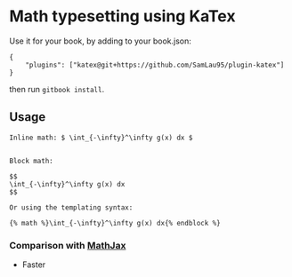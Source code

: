 Math typesetting using KaTex
==============

Use it for your book, by adding to your book.json:

```
{
    "plugins": ["katex@git+https://github.com/SamLau95/plugin-katex"]
}
```

then run `gitbook install`.

## Usage

```
Inline math: $ \int_{-\infty}^\infty g(x) dx $


Block math:

$$
\int_{-\infty}^\infty g(x) dx
$$

Or using the templating syntax:

{% math %}\int_{-\infty}^\infty g(x) dx{% endblock %}
```


### Comparison with [MathJax](https://github.com/GitbookIO/plugin-mathjax)

- Faster

